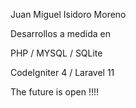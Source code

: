 Juan Miguel Isidoro Moreno

Desarrollos a medida en 

PHP / MYSQL / SQLite 

CodeIgniter 4 / Laravel 11 


The future is open !!!! 

